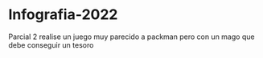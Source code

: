 # Infografia-2022
Parcial 2
realise un juego muy parecido a packman pero con un mago que debe conseguir un tesoro

